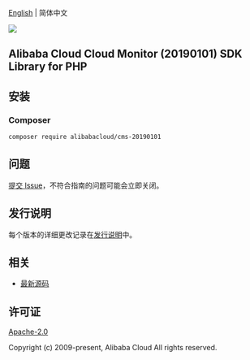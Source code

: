 [English](README.md) | 简体中文

![](https://aliyunsdk-pages.alicdn.com/icons/AlibabaCloud.svg)

## Alibaba Cloud Cloud Monitor (20190101) SDK Library for PHP

## 安装

### Composer

```bash
composer require alibabacloud/cms-20190101
```

## 问题

[提交 Issue](https://github.com/aliyun/alibabacloud-sdk/issues/new)，不符合指南的问题可能会立即关闭。

## 发行说明

每个版本的详细更改记录在[发行说明](./ChangeLog.txt)中。

## 相关

* [最新源码](https://github.com/aliyun/alibabacloud-sdk)

## 许可证

[Apache-2.0](http://www.apache.org/licenses/LICENSE-2.0)

Copyright (c) 2009-present, Alibaba Cloud All rights reserved.
